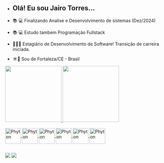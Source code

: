- ## Olá! Eu sou Jairo Torres...

- 📚 💻  Finalizando Analise e Desenvolvimento de sistemas (Dez/2024)
- 📚 💻  Estudo tambem Programação Fullstack
- 🕵🏻‍♀️     Estagiário de Desenvolvimento de Software! Transição de carreira iniciada.
- ☀️🌊   Sou de Fortaleza/CE - Brasil

<div>
<a href="https://github.com/ojairotorres">
<img height="180em" src="https://github-readme-stats.vercel.app/api?username=ojairotorres&show_icons=true&theme=dark&include_all_commits=true"/>
<img height="180em" src="https://github-readme-stats.vercel.app/api/toplangs/username=ojairotorres&layout=compact&langs_count=16&theme=dark"/>
</div>

<div style="display: inline_block"><br>

<img align="center" alt="Phyton" height="50" width="50" src="https://cdn.jsdelivr.net/gh/devicons/devicon@latest/icons/java/java-original-wordmark.svg" />     
<img align="center" alt="Phyton" height="50" width="50" src="https://cdn.jsdelivr.net/gh/devicons/devicon/icons/python/python-original-wordmark.svg" />
<img align="center" alt="Phyton" height="50" width="50" src="https://cdn.jsdelivr.net/gh/devicons/devicon/icons/pycharm/pycharm-original-wordmark.svg" />
<img align="center" alt="Phyton" height="50" width="50" src="https://cdn.jsdelivr.net/gh/devicons/devicon/icons/html5/html5-original-wordmark.svg" />
<img align="center" alt="Phyton" height="50" width="50" src="https://cdn.jsdelivr.net/gh/devicons/devicon/icons/css3/css3-original-wordmark.svg" />
<img align="center" alt="Phyton" height="50" width="50" src="https://cdn.jsdelivr.net/gh/devicons/devicon/icons/pandas/pandas-original-wordmark.svg" />
</div>

  ##
  
<div>
  <a href="https://www.linkedin.com/in/jairo-torres-380575238/"  target="_blank"><img src="https://img.shields.io/badge/LinkedIn-0077B5?style=for-the-badge&logo=linkedin&logoColor=white"></a>
  <a href="https://www.instagram.com/invites/contact/?i=1a47b3ewsecyc&utm_content=yjbk1v"  target="_blank"><img src="https://img.shields.io/badge/Instagram-E4405F?style=for-the-badge&logo=instagram&logoColor=white"></a>
  
  
</div>
